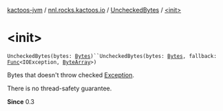 [kactoos-jvm](../../index.md) / [nnl.rocks.kactoos.io](../index.md) / [UncheckedBytes](index.md) / [&lt;init&gt;](.)

# &lt;init&gt;

`UncheckedBytes(bytes: `[`Bytes`](../../nnl.rocks.kactoos/-bytes/index.md)`)``UncheckedBytes(bytes: `[`Bytes`](../../nnl.rocks.kactoos/-bytes/index.md)`, fallback: `[`Func`](../../nnl.rocks.kactoos/-func/index.md)`<IOException, `[`ByteArray`](https://kotlinlang.org/api/latest/jvm/stdlib/kotlin/-byte-array/index.html)`>)`

Bytes that doesn't throw checked [Exception](https://kotlinlang.org/api/latest/jvm/stdlib/kotlin/-exception/index.html).

There is no thread-safety guarantee.

**Since**
0.3

